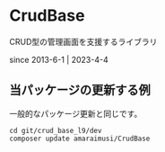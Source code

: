 # CrudBase

CRUD型の管理画面を支援するライブラリ

since 2013-6-1 | 2023-4-4




## 当パッケージの更新する例

一般的なパッケージ更新と同じです。


```
cd git/crud_base_l9/dev
composer update amaraimusi/CrudBase

```